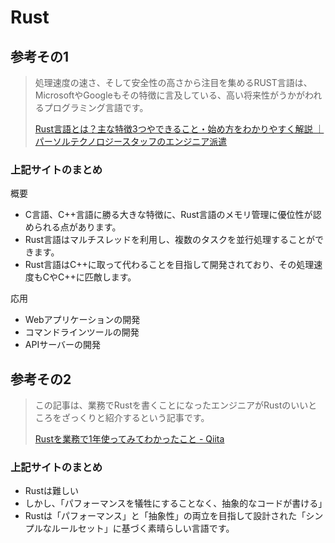 # Rust

## 参考その1

> 処理速度の速さ、そして安全性の高さから注目を集めるRUST言語は、MicrosoftやGoogleもその特徴に言及している、高い将来性がうかがわれるプログラミング言語です。
>
> [Rust言語とは？主な特徴3つやできること・始め方をわかりやすく解説 ｜パーソルテクノロジースタッフのエンジニア派遣](https://persol-tech-s.co.jp/hatalabo/it_engineer/582.html)

### 上記サイトのまとめ

概要

* C言語、C++言語に勝る大きな特徴に、Rust言語のメモリ管理に優位性が認められる点があります。
* Rust言語はマルチスレッドを利用し、複数のタスクを並行処理することができます。
* Rust言語はC++に取って代わることを目指して開発されており、その処理速度もCやC++に匹敵します。

応用

* Webアプリケーションの開発
* コマンドラインツールの開発
* APIサーバーの開発

## 参考その2

> この記事は、業務でRustを書くことになったエンジニアがRustのいいところをざっくりと紹介するという記事です。
>
> [Rustを業務で1年使ってみてわかったこと - Qiita](https://qiita.com/AtsukiTak/items/0ecba19f3518c23d2bf3)

### 上記サイトのまとめ

* Rustは難しい
* しかし、「パフォーマンスを犠牲にすることなく、抽象的なコードが書ける」
* Rustは「パフォーマンス」と「抽象性」の両立を目指して設計された「シンプルなルールセット」に基づく素晴らしい言語です。
